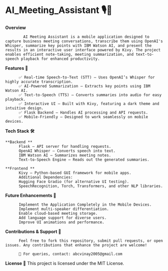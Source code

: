 # AI_Meeting_Assistant 🎙️🤖

**Overview**

            AI Meeting Assistant is a mobile application designed to capture business meeting conversations, transcribe them using OpenAI's Whisper, summarize key points with IBM Watson AI, and present the results in an interactive user interface powered by Kivy. The project enables efficient note-taking, meeting summarization, and text-to-speech playback for enhanced productivity.

**Features 🚀**

          ✅ Real-time Speech-to-Text (STT) – Uses OpenAI’s Whisper for highly accurate transcription.
          ✅ AI-Powered Summarization – Extracts key points using IBM Watson AI.
          ✅ Text-to-Speech (TTS) – Converts summaries into audio for easy playback.
          ✅ Interactive UI – Built with Kivy, featuring a dark theme and intuitive design.
          ✅ Flask Backend – Handles AI processing and API requests.
          ✅ Mobile-Friendly – Designed to work seamlessly on mobile devices.

**Tech Stack 🛠️**

    **Backend **
          Flask – API server for handling requests.
          OpenAI Whisper – Converts speech into text.
          IBM Watson AI – Summarizes meeting notes.
          Text-to-Speech Engine – Reads out the generated summaries.

    **Frontend **
          Kivy – Python-based GUI framework for mobile apps.
          Additional Dependencies:
          Hugging Face Gradio (for alternative UI testing).
          SpeechRecognition, Torch, Transformers, and other NLP libraries.


**Future Enhancements 🔮**

          Implement the Application Completely in the Mobile Devices.
          Implement multi-speaker differentiation.
          Enable cloud-based meeting storage.
          Add language support for diverse users.
          Improve UI animations and performance.

**Contributions & Support 🙌**

          Feel free to fork this repository, submit pull requests, or open issues. Any contributions that enhance the project are welcome!
          
          📩 For queries, contact: abcvinay2005@gmail.com

**License 📜**
          This project is licensed under the MIT License.
